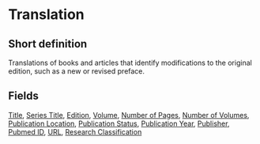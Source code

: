 # Translation
## Short definition
Translations of books and articles that identify modifications to the original edition, such as a new or revised preface.
## Fields
[Title](../Object-Fields/Translation/Title.md),
[Series Title](../Object-Fields/Translation/Series%20Title.md),
[Edition](../Object-Fields/Translation/Edition.md),
[Volume](../Object-Fields/Translation/Volume.md),
[Number of Pages](../Object-Fields/Translation/Number%20of%20Pages.md),
[Number of Volumes](../Object-Fields/Translation/Number%20of%20Volumes.md),
[Publication Location](../Object-Fields/Translation/Publication%20Location.md),
[Publication Status](../Object-Fields/Translation/Publication%20Status.md),
[Publication Year](../Object-Fields/Translation/Publication%20Year.md),
[Publisher](../Object-Fields/Translation/Publisher.md),
[Pubmed ID](../Object-Fields/Translation/Pubmed%20ID.md),
[URL](../Object-Fields/Translation/URL.md),
[Research Classification](../Object-Fields/Translation/Research%20Classification.md)
